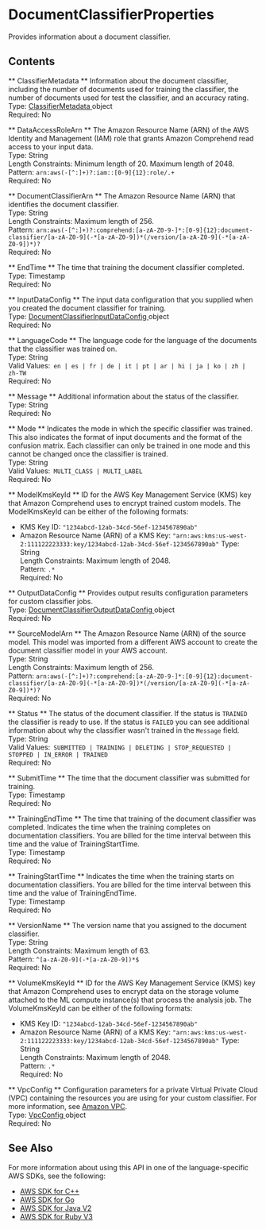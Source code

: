 # DocumentClassifierProperties<a name="API_DocumentClassifierProperties"></a>

Provides information about a document classifier\.

## Contents<a name="API_DocumentClassifierProperties_Contents"></a>

 ** ClassifierMetadata **   <a name="comprehend-Type-DocumentClassifierProperties-ClassifierMetadata"></a>
Information about the document classifier, including the number of documents used for training the classifier, the number of documents used for test the classifier, and an accuracy rating\.  
Type: [ ClassifierMetadata ](API_ClassifierMetadata.md) object  
Required: No

 ** DataAccessRoleArn **   <a name="comprehend-Type-DocumentClassifierProperties-DataAccessRoleArn"></a>
The Amazon Resource Name \(ARN\) of the AWS Identity and Management \(IAM\) role that grants Amazon Comprehend read access to your input data\.  
Type: String  
Length Constraints: Minimum length of 20\. Maximum length of 2048\.  
Pattern: `arn:aws(-[^:]+)?:iam::[0-9]{12}:role/.+`   
Required: No

 ** DocumentClassifierArn **   <a name="comprehend-Type-DocumentClassifierProperties-DocumentClassifierArn"></a>
The Amazon Resource Name \(ARN\) that identifies the document classifier\.  
Type: String  
Length Constraints: Maximum length of 256\.  
Pattern: `arn:aws(-[^:]+)?:comprehend:[a-zA-Z0-9-]*:[0-9]{12}:document-classifier/[a-zA-Z0-9](-*[a-zA-Z0-9])*(/version/[a-zA-Z0-9](-*[a-zA-Z0-9])*)?`   
Required: No

 ** EndTime **   <a name="comprehend-Type-DocumentClassifierProperties-EndTime"></a>
The time that training the document classifier completed\.  
Type: Timestamp  
Required: No

 ** InputDataConfig **   <a name="comprehend-Type-DocumentClassifierProperties-InputDataConfig"></a>
The input data configuration that you supplied when you created the document classifier for training\.  
Type: [ DocumentClassifierInputDataConfig ](API_DocumentClassifierInputDataConfig.md) object  
Required: No

 ** LanguageCode **   <a name="comprehend-Type-DocumentClassifierProperties-LanguageCode"></a>
The language code for the language of the documents that the classifier was trained on\.  
Type: String  
Valid Values:` en | es | fr | de | it | pt | ar | hi | ja | ko | zh | zh-TW`   
Required: No

 ** Message **   <a name="comprehend-Type-DocumentClassifierProperties-Message"></a>
Additional information about the status of the classifier\.  
Type: String  
Required: No

 ** Mode **   <a name="comprehend-Type-DocumentClassifierProperties-Mode"></a>
Indicates the mode in which the specific classifier was trained\. This also indicates the format of input documents and the format of the confusion matrix\. Each classifier can only be trained in one mode and this cannot be changed once the classifier is trained\.  
Type: String  
Valid Values:` MULTI_CLASS | MULTI_LABEL`   
Required: No

 ** ModelKmsKeyId **   <a name="comprehend-Type-DocumentClassifierProperties-ModelKmsKeyId"></a>
ID for the AWS Key Management Service \(KMS\) key that Amazon Comprehend uses to encrypt trained custom models\. The ModelKmsKeyId can be either of the following formats:  
+ KMS Key ID: `"1234abcd-12ab-34cd-56ef-1234567890ab"` 
+ Amazon Resource Name \(ARN\) of a KMS Key: `"arn:aws:kms:us-west-2:111122223333:key/1234abcd-12ab-34cd-56ef-1234567890ab"` 
Type: String  
Length Constraints: Maximum length of 2048\.  
Pattern: `.*`   
Required: No

 ** OutputDataConfig **   <a name="comprehend-Type-DocumentClassifierProperties-OutputDataConfig"></a>
 Provides output results configuration parameters for custom classifier jobs\.  
Type: [ DocumentClassifierOutputDataConfig ](API_DocumentClassifierOutputDataConfig.md) object  
Required: No

 ** SourceModelArn **   <a name="comprehend-Type-DocumentClassifierProperties-SourceModelArn"></a>
The Amazon Resource Name \(ARN\) of the source model\. This model was imported from a different AWS account to create the document classifier model in your AWS account\.  
Type: String  
Length Constraints: Maximum length of 256\.  
Pattern: `arn:aws(-[^:]+)?:comprehend:[a-zA-Z0-9-]*:[0-9]{12}:document-classifier/[a-zA-Z0-9](-*[a-zA-Z0-9])*(/version/[a-zA-Z0-9](-*[a-zA-Z0-9])*)?`   
Required: No

 ** Status **   <a name="comprehend-Type-DocumentClassifierProperties-Status"></a>
The status of the document classifier\. If the status is `TRAINED` the classifier is ready to use\. If the status is `FAILED` you can see additional information about why the classifier wasn't trained in the `Message` field\.  
Type: String  
Valid Values:` SUBMITTED | TRAINING | DELETING | STOP_REQUESTED | STOPPED | IN_ERROR | TRAINED`   
Required: No

 ** SubmitTime **   <a name="comprehend-Type-DocumentClassifierProperties-SubmitTime"></a>
The time that the document classifier was submitted for training\.  
Type: Timestamp  
Required: No

 ** TrainingEndTime **   <a name="comprehend-Type-DocumentClassifierProperties-TrainingEndTime"></a>
The time that training of the document classifier was completed\. Indicates the time when the training completes on documentation classifiers\. You are billed for the time interval between this time and the value of TrainingStartTime\.  
Type: Timestamp  
Required: No

 ** TrainingStartTime **   <a name="comprehend-Type-DocumentClassifierProperties-TrainingStartTime"></a>
Indicates the time when the training starts on documentation classifiers\. You are billed for the time interval between this time and the value of TrainingEndTime\.   
Type: Timestamp  
Required: No

 ** VersionName **   <a name="comprehend-Type-DocumentClassifierProperties-VersionName"></a>
The version name that you assigned to the document classifier\.  
Type: String  
Length Constraints: Maximum length of 63\.  
Pattern: `^[a-zA-Z0-9](-*[a-zA-Z0-9])*$`   
Required: No

 ** VolumeKmsKeyId **   <a name="comprehend-Type-DocumentClassifierProperties-VolumeKmsKeyId"></a>
ID for the AWS Key Management Service \(KMS\) key that Amazon Comprehend uses to encrypt data on the storage volume attached to the ML compute instance\(s\) that process the analysis job\. The VolumeKmsKeyId can be either of the following formats:  
+ KMS Key ID: `"1234abcd-12ab-34cd-56ef-1234567890ab"` 
+ Amazon Resource Name \(ARN\) of a KMS Key: `"arn:aws:kms:us-west-2:111122223333:key/1234abcd-12ab-34cd-56ef-1234567890ab"` 
Type: String  
Length Constraints: Maximum length of 2048\.  
Pattern: `.*`   
Required: No

 ** VpcConfig **   <a name="comprehend-Type-DocumentClassifierProperties-VpcConfig"></a>
 Configuration parameters for a private Virtual Private Cloud \(VPC\) containing the resources you are using for your custom classifier\. For more information, see [Amazon VPC](https://docs.aws.amazon.com/vpc/latest/userguide/what-is-amazon-vpc.html)\.   
Type: [ VpcConfig ](API_VpcConfig.md) object  
Required: No

## See Also<a name="API_DocumentClassifierProperties_SeeAlso"></a>

For more information about using this API in one of the language\-specific AWS SDKs, see the following:
+  [ AWS SDK for C\+\+](https://docs.aws.amazon.com/goto/SdkForCpp/comprehend-2017-11-27/DocumentClassifierProperties) 
+  [ AWS SDK for Go](https://docs.aws.amazon.com/goto/SdkForGoV1/comprehend-2017-11-27/DocumentClassifierProperties) 
+  [ AWS SDK for Java V2](https://docs.aws.amazon.com/goto/SdkForJavaV2/comprehend-2017-11-27/DocumentClassifierProperties) 
+  [ AWS SDK for Ruby V3](https://docs.aws.amazon.com/goto/SdkForRubyV3/comprehend-2017-11-27/DocumentClassifierProperties) 